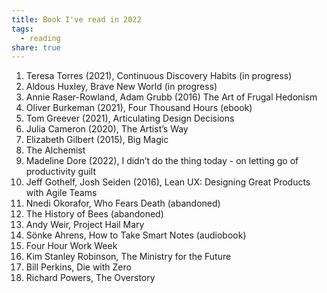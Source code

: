 ```yaml
---
title: Book I've read in 2022
tags:
  - reading
share: true
---
```



1. Teresa Torres (2021), Continuous Discovery Habits (in progress)
2. Aldous Huxley, Brave New World (in progress)
3. Annie Raser-Rowland, Adam Grubb (2016) The Art of Frugal Hedonism
4. Oliver Burkeman (2021), Four Thousand Hours (ebook)
5. Tom Greever (2021), Articulating Design Decisions
6. Julia Cameron (2020), The Artist’s Way
7. Elizabeth Gilbert (2015), Big Magic
8. The Alchemist
9. Madeline Dore (2022), I didn’t do the thing today - on letting go of productivity guilt
10. Jeff Gothelf, Josh Seiden (2016), Lean UX: Designing Great Products with Agile Teams
11. Nnedi Okorafor, Who Fears Death (abandoned)
12. The History of Bees (abandoned)
13. Andy Weir, Project Hail Mary
14. Sönke Ahrens, How to Take Smart Notes (audiobook)
15. Four Hour Work Week
16. Kim Stanley Robinson, The Ministry for the Future
17. Bill Perkins, Die with Zero
18. Richard Powers, The Overstory